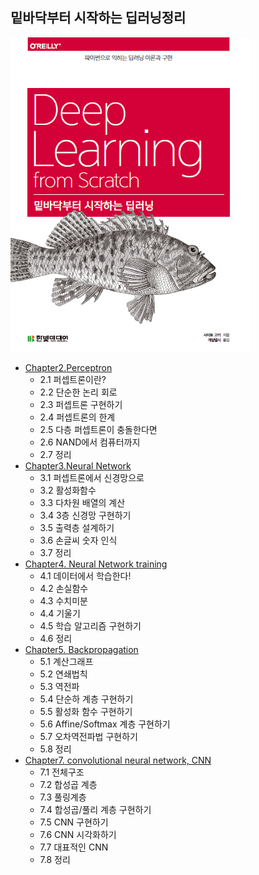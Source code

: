 ## 밑바닥부터 시작하는 딥러닝정리
![](./cover.png)
- [Chapter2.Perceptron](https://www.notion.so/Chapter2-Perceptron-47e2bde2a18245778cbcd0f1fa44037c)
  - 2.1 퍼셉트론이란?
  - 2.2 단순한 논리 회로
  - 2.3 퍼셉트론 구현하기
  - 2.4 퍼셉트론의 한계
  - 2.5 다층 퍼셉트론이 충돌한다면
  - 2.6 NAND에서 컴퓨터까지
  - 2.7 정리
- [Chapter3.Neural Network](https://www.notion.so/Chapter3-Neural-Network-670e67b693cf48b697d46cc19e7b13ed)
  - 3.1 퍼셉트론에서 신경망으로
  - 3.2 활성화함수
  - 3.3 다차원 배열의 계산
  - 3.4 3층 신경망 구현하기
  - 3.5 출력층 설계하기
  - 3.6 손글씨 숫자 인식
  - 3.7 정리
- [Chapter4. Neural Network training](https://www.notion.so/Chapter4-Neural-Network-training-9b68c94350f746b096e83a7cf79cca6e)
  - 4.1 데이터에서 학습한다!
  - 4.2 손실함수
  - 4.3 수치미분
  - 4.4 기울기
  - 4.5 학습 알고리즘 구현하기
  - 4.6 정리
- [Chapter5. Backpropagation](https://www.notion.so/Chapter5-Backpropagation-dcc562f87b0a455da43d0a45c87f1ccc)
  - 5.1 계산그래프
  - 5.2 연쇄법칙
  - 5.3 역전파
  - 5.4 단순하 계층 구현하기
  - 5.5 활성화 함수 구현하기
  - 5.6 Affine/Softmax 계층 구현하기
  - 5.7 오차역전파법 구현하기
  - 5.8 정리
- [Chapter7. convolutional neural network, CNN](https://www.notion.so/Chapter7-convolutional-neural-network-CNN-ea9194d6ce5d4619a3856fff68446739)
  - 7.1 전체구조
  - 7.2 합성곱 계층
  - 7.3 풀링계층
  - 7.4 합성곱/풀리 계층 구현하기
  - 7.5 CNN 구현하기
  - 7.6 CNN 시각화하기
  - 7.7 대표적인 CNN
  - 7.8 정리
